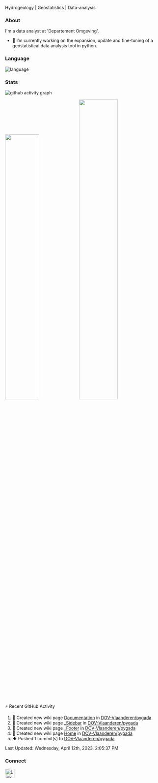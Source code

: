 Hydrogeology | Geostatistics | Data-analysis

### About

I'm a data analyst at 'Departement Omgeving'.
- 🔭 I’m currently working on the expansion, update and fine-tuning of a geostatistical data analysis tool in python.

### Language
![language](https://github-readme-stats.vercel.app/api/top-langs?username=GuillaumeVandekerckhove&show_icons=true&theme=dark&hide_border=true) 

### Stats

![github activity graph](https://github-readme-activity-graph.cyclic.app/graph?username=GuillaumeVandekerckhove&line=2C60D2&theme=high-contrast)

<div><img style="height: auto; width: 47%;" class="img" src="https://github-readme-stats.vercel.app/api?username=GuillaumeVandekerckhove&show_icons=true&theme=github_dark"/>
<img style="height: auto; width: 50%;" class="img" src="https://github-readme-streak-stats.herokuapp.com/?user=GuillaumeVandekerckhove&theme=github-dark-blue"/>
</div>


<!-- https://github.com/jamesgeorge007/github-activity-readme -->
⚡ Recent GitHub Activity</summary>


<!--RECENT_ACTIVITY:start-->
1. 📖 Created new wiki page [Documentation](https://github.com/DOV-Vlaanderen/pygada/wiki/Documentation) in [DOV-Vlaanderen/pygada](https://github.com/DOV-Vlaanderen/pygada)<br>
2. 📖 Created new wiki page [_Sidebar](https://github.com/DOV-Vlaanderen/pygada/wiki/_Sidebar) in [DOV-Vlaanderen/pygada](https://github.com/DOV-Vlaanderen/pygada)<br>
3. 📖 Created new wiki page [_Footer](https://github.com/DOV-Vlaanderen/pygada/wiki/_Footer) in [DOV-Vlaanderen/pygada](https://github.com/DOV-Vlaanderen/pygada)<br>
4. 📖 Created new wiki page [Home](https://github.com/DOV-Vlaanderen/pygada/wiki/Home) in [DOV-Vlaanderen/pygada](https://github.com/DOV-Vlaanderen/pygada)<br>
5. ⬆️ Pushed 1 commit(s) to [DOV-Vlaanderen/pygada](https://github.com/DOV-Vlaanderen/pygada)<br>
<!--RECENT_ACTIVITY:end-->

<!--RECENT_ACTIVITY:last_update-->
Last Updated: Wednesday, April 12th, 2023, 2:05:37 PM
<!--RECENT_ACTIVITY:last_update_end-->


### Connect
<td >
    <a href="https://www.linkedin.com/in/guillaume-vandekerckhove"/><img src="https://user-images.githubusercontent.com/79251807/201449314-7f30a723-3b7e-45f2-b99b-093f8d9ce971.png" width="30" alt="LinkedIn logo"/></a>
</td>
    
